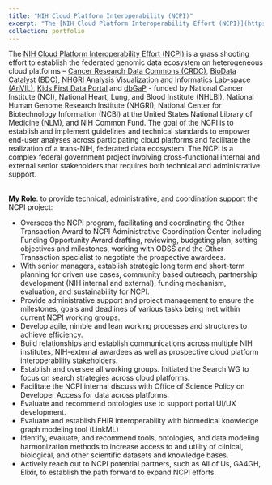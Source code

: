 ```yaml
---
title: "NIH Cloud Platform Interoperability (NCPI)"
excerpt: "The [NIH Cloud Platform Interoperability Effort (NCPI)](https://anvilproject.org/ncpi) aims to establish and implement guidelines and technical standards to empower end-user analyses across participating cloud platforms and facilitate the realization of a trans-NIH, federated data ecosystem.<br/>"
collection: portfolio
---
```


The [NIH Cloud Platform Interoperability Effort (NCPI)](https://anvilproject.org/ncpi) is a grass shooting effort to establish the federated genomic data ecosystem on heterogeneous cloud platforms – [Cancer Research Data Commons (CRDC)](https://datacommons.cancer.gov/), [BioData Catalyst (BDC)](https://biodatacatalyst.nhlbi.nih.gov/), [NHGRI Analysis Visualization and Informatics Lab-space (AnVIL)](https://anvilproject.org/), [Kids First Data Portal](https://portal.kidsfirstdrc.org/login) and [dbGaP](https://www.ncbi.nlm.nih.gov/gap/) - funded by National Cancer Institute (NCI), National Heart, Lung, and Blood Institute (NHLBI), National Human Genome Research Institute (NHGRI), National Center for Biotechnology Information (NCBI) at the United States National Library of Medicine (NLM), and NIH Common Fund. The goal of the NCPI is to establish and implement guidelines and technical standards to empower end-user analyses across participating cloud platforms and facilitate the realization of a trans-NIH, federated data ecosystem. The NCPI is a complex federal government project involving cross-functional internal and external senior stakeholders that requires both technical and administrative support. <br/><br/>

**My Role**: to provide technical, administrative, and coordination support the NCPI project:  

* Oversees the NCPI program, facilitating and coordinating the Other Transaction Award to NCPI Administrative Coordination Center including Funding Opportunity Award drafting, reviewing, budgeting plan, setting objectives and milestones, working with ODSS and the Other Transaction specialist to negotiate the prospective awardees.
* With senior managers, establish strategic long term and short-term planning for driven use cases, community based outreach, partnership development (NIH internal and external), funding mechanism, evaluation, and sustainability for NCPI.
* Provide administrative support and project management to ensure the milestones, goals and deadlines of various tasks being met within current NCPI working groups.
* Develop agile, nimble and lean working processes and structures to achieve efficiency.
* Build relationships and establish communications across multiple NIH institutes, NIH-external awardees as well as prospective cloud platform interoperability stakeholders. 
* Establish and oversee all working groups. Initiated the Search WG to focus on search strategies across cloud platforms.
* Facilitate the NCPI internal discuss with Office of Science Policy on Developer Access for data across platforms.
* Evaluate and recommend ontologies use to support portal UI/UX development. 
*	Evaluate and establish FHIR interoperability with biomedical knowledge graph modeling tool (LinkML)
*	Identify, evaluate, and recommend tools, ontologies, and data modeling harmonization methods to increase access to and utility of clinical, biological, and other scientific datasets and knowledge bases.
*	Actively reach out to NCPI potential partners, such as All of Us, GA4GH, Elixir, to establish the path forward to expand NCPI efforts.
